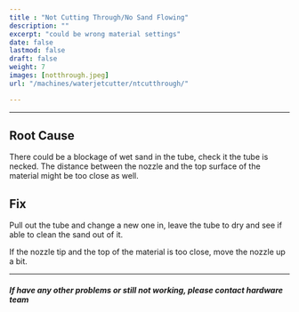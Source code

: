 ```yaml
---
title : "Not Cutting Through/No Sand Flowing"
description: ""
excerpt: "could be wrong material settings"
date: false
lastmod: false
draft: false
weight: 7
images: [notthrough.jpeg]
url: "/machines/waterjetcutter/ntcutthrough/"

---
```

---

## Root Cause

There could be a blockage of wet sand in the tube, check it the tube is necked. The distance between the nozzle and the top surface of the material might be too close as well.

## Fix

Pull out the tube and change a new one in, leave the tube to dry and see if able to clean the sand out of it.

If the nozzle tip and the top of the material is too close, move the nozzle up a bit.

---

##### If have any other problems or still not working, please contact hardware team
